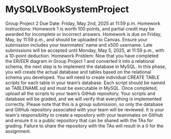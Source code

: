 # MySQLVBookSystemProject

Group Project 2
Due Date: Friday, May 2nd, 2025 at 11:59 p.m.
Homework Instructions:
Homework 1 is worth 100 points, and partial credit may be awarded for incomplete or incorrect
answers. Homework is due on Friday, May, by 11:59 p.m., and should be uploaded to Canvas.
Ensure your submission includes your teammates’ name and x500 username.
Late submissions will be accepted until Monday, May 5, 2025, at 11:59 p.m., with a 10-point
deduction.
Homework Problem:
Now that you have completed the ER/EER diagram in Group Project 1 and converted it into a
relational schema, the next step is to implement the database in MySQL. In this phase, you will
create the actual database and tables based on the relational schema you developed.
You will need to create individual CREATE TABLE scripts for each table in your team’s
database. Each script should be named as TABLENAME.sql and must be executable in MySQL.
Once completed, upload all the scripts to your team’s GitHub repository.
Your scripts and database will be graded, and we will verify that everything is implemented
correctly. Please note that this is a group submission, so only the database and GitHub
repository associated with your team will be reviewed.
It is your team's responsibility to create a repository with your teammates on GitHub and ensure
it is a public repository that can be shared with the TAs for grading. Failure to share the
repository with the TAs will result in a 0 for the assignment.
